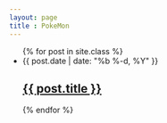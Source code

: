 ```yaml
---
layout: page
title : PokeMon
---
```



<ul class="post-list">
    {% for post in site.class %}
    <li>
    <span class="post-meta">{{ post.date | date: "%b %-d, %Y" }}</span>
    <h2>
    <a class="post-link" href="{{ post.url | prepend: site.baseurl }}">{{ post.title }}</a>
    </h2>
    </li>
    {% endfor %}
</ul>       
